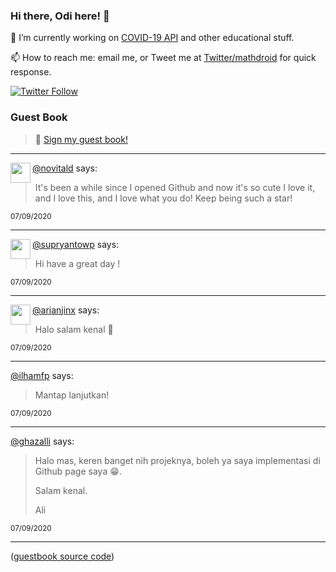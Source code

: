 ### Hi there, Odi here! 👋

🔭 I’m currently working on [COVID-19 API](https://github.com/covid-19-api) and other educational stuff.

📫 How to reach me: email me, or Tweet me at [Twitter/mathdroid](https://twitter.com/mathdroid) for quick response.

[![Twitter Follow](https://img.shields.io/twitter/follow/mathdroid?label=Follow&style=social)](https://twitter.com/mathdroid)  


### Guest Book

> 💬 [Sign my guest book!](https://mathdroid.now.sh)

---

<!--START_SECTION:guestbook-->
<a href="https://github.com/novitald"><img align="left" width="32" height="32" src="https://www.github.com/novitald.png"></a> [@novitald](https://github.com/novitald) says:

> It's been a while since I opened Github and now it's so cute I love it, and I love this, and I love what you do! Keep being such a star!

<sup>07/09/2020</sup>


---

<a href="https://github.com/supryantowp"><img align="left" width="32" height="32" src="https://www.github.com/supryantowp.png"></a> [@supryantowp](https://github.com/supryantowp) says:

> Hi have a great day !

<sup>07/09/2020</sup>


---

<a href="https://github.com/arianjinx"><img align="left" width="32" height="32" src="https://www.github.com/arianjinx.png"></a> [@arianjinx](https://github.com/arianjinx) says:

> Halo salam kenal 🍻

<sup>07/09/2020</sup>

---

[@ilhamfp](https://github.com/ilhamfp) says:

> Mantap lanjutkan!

<sup>07/09/2020</sup>


---

[@ghazalli](https://github.com/ghazalli) says:

> Halo mas, keren banget nih projeknya, boleh ya saya implementasi di Github page saya 😁.
> 
> Salam kenal.
> 
> Ali

<sup>07/09/2020</sup>


---

<!--END_SECTION:guestbook-->
<!--GUESTBOOK_LIST [{"name":"novitald","message":"It's been a while since I opened Github and now it's so cute I love it, and I love this, and I love what you do! Keep being such a star!","date":"07/09/2020"},{"name":"supryantowp","message":"Hi have a great day !","date":"07/09/2020"},{"name":"arianjinx","message":"Halo salam kenal 🍻","date":"07/09/2020"},{"name":"ilhamfp","message":"Mantap lanjutkan!","date":"07/09/2020"},{"name":"ghazalli","message":"Halo mas, keren banget nih projeknya, boleh ya saya implementasi di Github page saya 😁.\n\nSalam kenal.\n\nAli","date":"07/09/2020"}]-->

([guestbook source code](https://github.com/mathdroid/guestbook))
